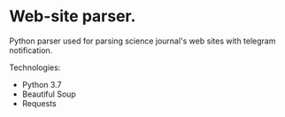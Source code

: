 # Web-site parser.
Python parser used for parsing science journal's web sites with telegram notification.

Technologies:
- Python 3.7
- Beautiful Soup
- Requests
